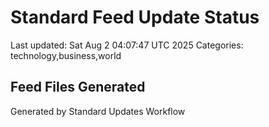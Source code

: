 # Standard Feed Update Status
Last updated: Sat Aug  2 04:07:47 UTC 2025
Categories: technology,business,world

## Feed Files Generated

Generated by Standard Updates Workflow
